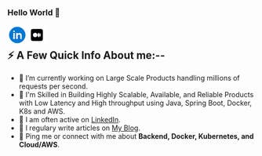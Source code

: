 ### Hello World 👋

<a href="https://www.linkedin.com/in/vikramguptavit/">
  <img align="left" alt="Vikram Gupta LinkedIn" width="40px" src="icons8-linkedin-circled-48.png" />
</a>

<a href="https://medium.com/@basecs101">
  <img align="left" alt="Vikram Gupta Medium" width="40px" src="icons8-medium-64.png" /> 
</a>

</br>

<div>
  <h2>⚡️ A Few Quick Info About me:--</h2>
  <ul>
    <li>🔭 I’m currently working on Large Scale Products handling millions of requests per second.</li>
    <li>🧐 I'm Skilled in Building Highly Scalable, Available, and Reliable  
      Products with Low Latency and High throughput using Java, Spring Boot, Docker, K8s and AWS. </li>
    <li>📝 I am often active on <a href="https://www.linkedin.com/in/vikramguptavit/">LinkedIn</a>.</li>
    <li>📝 I regulary write articles on <a href="https://medium.com/@basecs101">My Blog</a>.</li>
    <li>💬 Ping me or connect with me about <strong>Backend, Docker, Kubernetes, and Cloud/AWS</strong>.</li>
  </ul>
</div>

</br>
</br>
